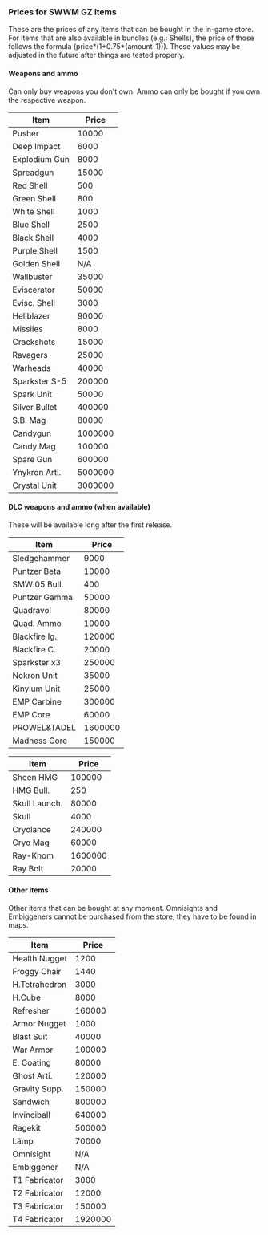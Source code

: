 ### Prices for SWWM GZ items

These are the prices of any items that can be bought in the in-game store.
For items that are also available in bundles (e.g.: Shells), the price of
those follows the formula (price*(1+0.75*(amount-1))).
These values may be adjusted in the future after things are tested properly.

#### Weapons and ammo

Can only buy weapons you don't own. Ammo can only be bought if you own the
respective weapon.

  Item          | Price
  ------------- | -----
  Pusher	| 10000
  Deep Impact	| 6000
  Explodium Gun	| 8000
  Spreadgun	| 15000
   Red Shell	| 500
   Green Shell	| 800
   White Shell	| 1000
   Blue Shell	| 2500
   Black Shell	| 4000
   Purple Shell	| 1500
   Golden Shell | N/A
  Wallbuster	| 35000
  Eviscerator	| 50000
   Evisc. Shell	| 3000
  Hellblazer	| 90000
   Missiles	| 8000
   Crackshots	| 15000
   Ravagers	| 25000
   Warheads	| 40000
  Sparkster S-5	| 200000
   Spark Unit	| 50000
  Silver Bullet	| 400000
   S.B. Mag	| 80000
  Candygun	| 1000000
   Candy Mag	| 100000
   Spare Gun	| 600000
  Ynykron Arti.	| 5000000
   Crystal Unit	| 3000000

#### DLC weapons and ammo (when available)

These will be available long after the first release.

  Item          | Price
  ------------- | -----
  Sledgehammer	| 9000
  Puntzer Beta	| 10000
   SMW.05 Bull.	| 400
  Puntzer Gamma	| 50000
  Quadravol	| 80000
   Quad. Ammo	| 10000
  Blackfire Ig.	| 120000
   Blackfire C.	| 20000
  Sparkster x3	| 250000
   Nokron Unit	| 35000
   Kinylum Unit	| 25000
  EMP Carbine	| 300000
   EMP Core	| 60000
  PROWEL&TADEL	| 1600000
   Madness Core	| 150000

  Item          | Price
  ------------- | -----
  Sheen HMG	| 100000
   HMG Bull.	| 250
  Skull Launch.	| 80000
   Skull	| 4000
  Cryolance	| 240000
   Cryo Mag	| 60000
  Ray-Khom	| 1600000
   Ray Bolt	| 20000

#### Other items

Other items that can be bought at any moment. Omnisights and Embiggeners cannot
be purchased from the store, they have to be found in maps.

  Item          | Price
  ------------- | -----
  Health Nugget	| 1200
  Froggy Chair	| 1440
  H.Tetrahedron	| 3000
  H.Cube	| 8000
  Refresher	| 160000
  Armor Nugget	| 1000
  Blast Suit	| 40000
  War Armor	| 100000
  E. Coating	| 80000
  Ghost Arti.	| 120000
  Gravity Supp.	| 150000
  Sandwich	| 800000
  Invinciball	| 640000
  Ragekit	| 500000
  Lämp		| 70000
  Omnisight	| N/A
  Embiggener	| N/A
  T1 Fabricator	| 3000
  T2 Fabricator	| 12000
  T3 Fabricator	| 150000
  T4 Fabricator	| 1920000
